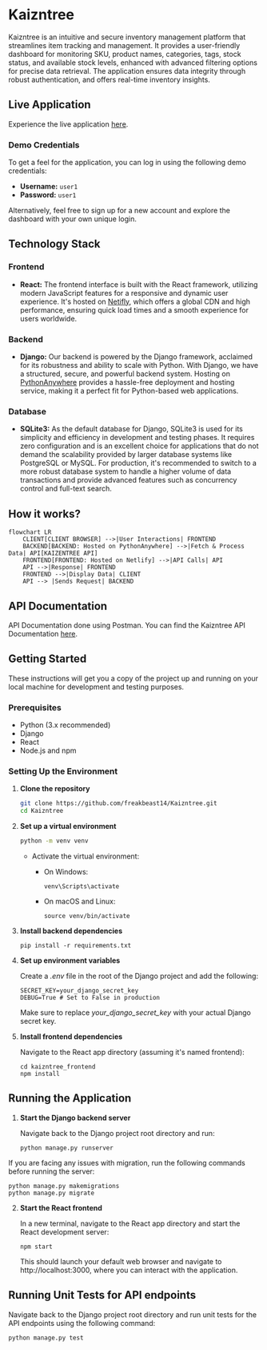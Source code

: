 # Kaizntree

Kaizntree is an intuitive and secure inventory management platform that streamlines item tracking and management. It provides a user-friendly dashboard for monitoring SKU, product names, categories, tags, stock status, and available stock levels, enhanced with advanced filtering options for precise data retrieval. The application ensures data integrity through robust authentication, and offers real-time inventory insights.

## Live Application

Experience the live application [here](https://kaizntree.netlify.app/).

### Demo Credentials

To get a feel for the application, you can log in using the following demo credentials:

- **Username:** `user1`
- **Password:** `user1`

Alternatively, feel free to sign up for a new account and explore the dashboard with your own unique login.
 
## Technology Stack

### Frontend

- **React:** The frontend interface is built with the React framework, utilizing modern JavaScript features for a responsive and dynamic user experience. It's hosted on [Netifly](https://www.netlify.com/), which offers a global CDN and high performance, ensuring quick load times and a smooth experience for users worldwide.

### Backend

- **Django:** Our backend is powered by the Django framework, acclaimed for its robustness and ability to scale with Python. With Django, we have a structured, secure, and powerful backend system. Hosting on [PythonAnywhere](https://www.pythonanywhere.com/) provides a hassle-free deployment and hosting service, making it a perfect fit for Python-based web applications.

### Database

- **SQLite3:** As the default database for Django, SQLite3 is used for its simplicity and efficiency in development and testing phases. It requires zero configuration and is an excellent choice for applications that do not demand the scalability provided by larger database systems like PostgreSQL or MySQL. For production, it's recommended to switch to a more robust database system to handle a higher volume of data transactions and provide advanced features such as concurrency control and full-text search.

## How it works?

```mermaid
flowchart LR
    CLIENT[CLIENT BROWSER] -->|User Interactions| FRONTEND
    BACKEND[BACKEND: Hosted on PythonAnywhere] -->|Fetch & Process Data| API[KAIZENTREE API]
    FRONTEND[FRONTEND: Hosted on Netlify] -->|API Calls| API
    API -->|Response| FRONTEND
    FRONTEND -->|Display Data| CLIENT
    API --> |Sends Request| BACKEND
```

## API Documentation

API Documentation done using Postman. You can find the Kaizntree API Documentation [here](https://documenter.getpostman.com/view/16414670/2sA2r3b6WY).

## Getting Started

These instructions will get you a copy of the project up and running on your local machine for development and testing purposes.

### Prerequisites

- Python (3.x recommended)
- Django
- React
- Node.js and npm

### Setting Up the Environment

1. **Clone the repository**

    ```bash
    git clone https://github.com/freakbeast14/Kaizntree.git
    cd Kaizntree
    ```
2. **Set up a virtual environment**

    ```bash
    python -m venv venv
    ```
    - Activate the virtual environment:
      - On Windows:
        
          ```
          venv\Scripts\activate
          ```
      - On macOS and Linux:
        
          ```
          source venv/bin/activate
          ```
3. **Install backend dependencies**

      ```
      pip install -r requirements.txt
      ```
4. **Set up environment variables**

   Create a _.env_ file in the root of the Django project and add the following:

      ```
      SECRET_KEY=your_django_secret_key
      DEBUG=True # Set to False in production
      ```
   Make sure to replace _your_django_secret_key_ with your actual Django secret key.
6. **Install frontend dependencies**

   Navigate to the React app directory (assuming it's named frontend):
      ```
      cd kaizntree_frontend
      npm install
      ```

## Running the Application

1. **Start the Django backend server**

   Navigate back to the Django project root directory and run:
   
      ```
      python manage.py runserver
      ```
  If you are facing any issues with migration, run the following commands before running the server:

```
python manage.py makemigrations
python manage.py migrate
```
2. **Start the React frontend**

   In a new terminal, navigate to the React app directory and start the React development server:
   
      ```
      npm start
      ```
   This should launch your default web browser and navigate to http://localhost:3000, where you can interact with the application.

## Running Unit Tests for API endpoints

Navigate back to the Django project root directory and run unit tests for the API endpoints using the following command:

```
python manage.py test
```
